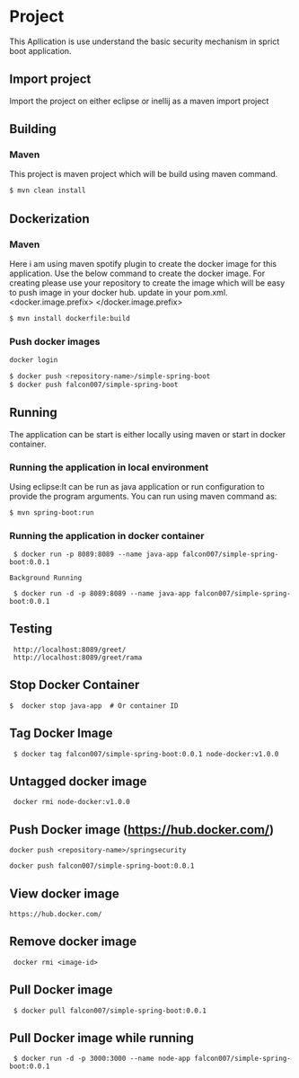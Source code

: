 # Project
This Apllication is use understand the basic security mechanism in sprict boot application.

## Import project
Import the project on either eclipse or inellij as a maven import project

## Building

### Maven
This project is maven project which will be build using maven command.

```bash
$ mvn clean install
```

## Dockerization

### Maven
Here i am using maven spotify plugin to create the docker image for this application.
Use the below command to create the docker image.
For creating please use your repository to create the image which will be easy to push image in your docker hub.
update in your pom.xml.
<docker.image.prefix> <your repo name> </docker.image.prefix>

```bash
$ mvn install dockerfile:build
```

### Push docker images

```bash
docker login

$ docker push <repository-name>/simple-spring-boot
$ docker push falcon007/simple-spring-boot
```

## Running

The application can be start is either locally using maven or start in docker container.

### Running the application in local environment
Using eclipse:It can be run as java application or run configuration to provide the program arguments.
You can run using maven command as:

```bash
$ mvn spring-boot:run
```

### Running the application in docker container


```
 $ docker run -p 8089:8089 --name java-app falcon007/simple-spring-boot:0.0.1

Background Running

 $ docker run -d -p 8089:8089 --name java-app falcon007/simple-spring-boot:0.0.1
```

## Testing

```
 http://localhost:8089/greet/
 http://localhost:8089/greet/rama
```

## Stop Docker Container

```
$  docker stop java-app  # Or container ID
```

## Tag Docker Image

```
 $ docker tag falcon007/simple-spring-boot:0.0.1 node-docker:v1.0.0
```

## Untagged docker image

```
 docker rmi node-docker:v1.0.0
```

## Push Docker image (https://hub.docker.com/)

```
docker push <repository-name>/springsecurity

docker push falcon007/simple-spring-boot:0.0.1
```

## View docker image

```
https://hub.docker.com/
```

## Remove docker image

```
 docker rmi <image-id>
```

## Pull Docker image

```
 $ docker pull falcon007/simple-spring-boot:0.0.1
```

## Pull Docker image while running

```
 $ docker run -d -p 3000:3000 --name node-app falcon007/simple-spring-boot:0.0.1
```
